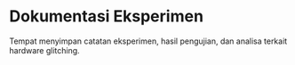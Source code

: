 # Dokumentasi Eksperimen

Tempat menyimpan catatan eksperimen, hasil pengujian, dan analisa terkait hardware glitching.
